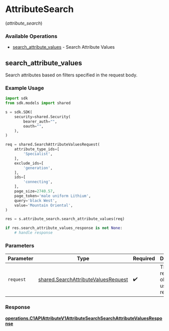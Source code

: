 # AttributeSearch
(*attribute_search*)

### Available Operations

* [search_attribute_values](#search_attribute_values) - Search Attribute Values

## search_attribute_values

Search attributes based on filters specified in the request body.

### Example Usage

```python
import sdk
from sdk.models import shared

s = sdk.SDK(
    security=shared.Security(
        bearer_auth="",
        oauth="",
    ),
)

req = shared.SearchAttributeValuesRequest(
    attribute_type_ids=[
        'Specialist',
    ],
    exclude_ids=[
        'generation',
    ],
    ids=[
        'connecting',
    ],
    page_size=2740.57,
    page_token='male uniform Lithium',
    query='black West',
    value='Mountain Oriental',
)

res = s.attribute_search.search_attribute_values(req)

if res.search_attribute_values_response is not None:
    # handle response
```

### Parameters

| Parameter                                                                                  | Type                                                                                       | Required                                                                                   | Description                                                                                |
| ------------------------------------------------------------------------------------------ | ------------------------------------------------------------------------------------------ | ------------------------------------------------------------------------------------------ | ------------------------------------------------------------------------------------------ |
| `request`                                                                                  | [shared.SearchAttributeValuesRequest](../../models/shared/searchattributevaluesrequest.md) | :heavy_check_mark:                                                                         | The request object to use for the request.                                                 |


### Response

**[operations.C1APIAttributeV1AttributeSearchSearchAttributeValuesResponse](../../models/operations/c1apiattributev1attributesearchsearchattributevaluesresponse.md)**

